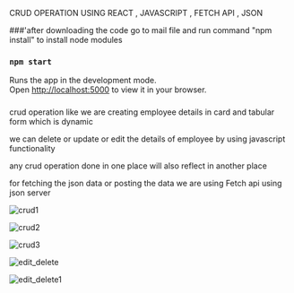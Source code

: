 CRUD OPERATION USING REACT , JAVASCRIPT , FETCH API , JSON

###'after downloading the code go to mail file and run command "npm install" to install node modules

### `npm start`

Runs the app in the development mode.\
Open [http://localhost:5000](http://localhost:5000) to view it in your browser.



###
crud operation like we are creating employee details in card and tabular form which is dynamic 

we can delete or update or edit the details of employee by using javascript functionality 

any crud operation done in one place will also reflect in another place

for fetching the json data or posting the data we are using Fetch api using json server







![crud1](https://user-images.githubusercontent.com/61103916/160876529-69076eb8-f440-4bb5-9e41-60ee3476aa52.jpg)





![crud2](https://user-images.githubusercontent.com/61103916/160876545-cbedaa25-ac0e-4387-a27c-20cf897d6ab8.jpg)




![crud3](https://user-images.githubusercontent.com/61103916/160876565-9574ce5d-73df-40c7-9d3d-7bff63a75c28.jpg)




![edit_delete](https://user-images.githubusercontent.com/61103916/160876591-e2abe23c-a12f-47ad-9d4d-bc056b02e731.jpg)




![edit_delete1](https://user-images.githubusercontent.com/61103916/160876619-2ea328a9-fe54-4d3d-a88d-dfbc89a79112.jpg)


